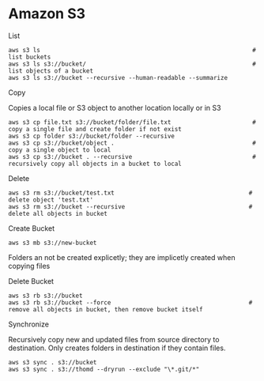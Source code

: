 # Amazon S3

List

    aws s3 ls                                                            # list buckets
    aws s3 ls s3://bucket/                                               # list objects of a bucket
    aws s3 ls s3://bucket --recursive --human-readable --summarize

Copy

  Copies a local file or S3 object to another location locally or in S3

    aws s3 cp file.txt s3://bucket/folder/file.txt                       # copy a single file and create folder if not exist
    aws s3 cp folder s3://bucket/folder --recursive
    aws s3 cp s3://bucket/object .                                       # copy a single object to local
    aws s3 cp s3://bucket . --recursive                                  # recursively copy all objects in a bucket to local

Delete

    aws s3 rm s3://bucket/test.txt                                      # delete object 'test.txt'
    aws s3 rm s3://bucket --recursive                                   # delete all objects in bucket

Create Bucket

    aws s3 mb s3://new-bucket

  Folders an not be created explicetly; they are implicetly created when copying files

Delete Bucket

    aws s3 rb s3://bucket
    aws s3 rb s3://bucket --force                                       # remove all objects in bucket, then remove bucket itself

Synchronize

  Recursively copy new and updated files from source directory to destination.
  Only creates folders in destination if they contain files.

    aws s3 sync . s3://bucket
    aws s3 sync . s3://thomd --dryrun --exclude "\*.git/*"
